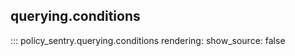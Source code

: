 querying.conditions
-------------------

::: policy_sentry.querying.conditions
    rendering:
      show_source: false
